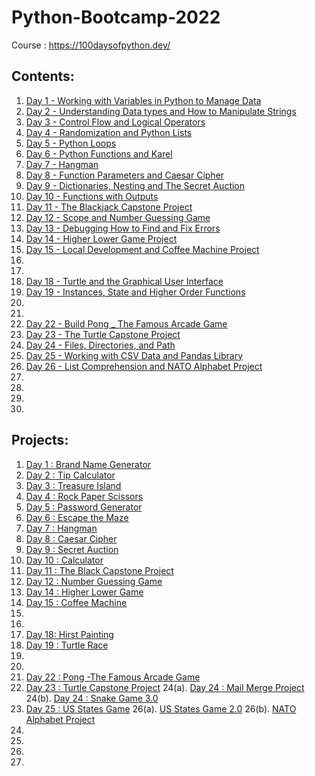 # Python-Bootcamp-2022
 Course : https://100daysofpython.dev/
 
## Contents: 

1. [Day 1 - Working with Variables in Python to Manage Data](https://github.com/HanifaElahi/Python-Bootcamp-2022/tree/main/Day%201%20-%20Working%20with%20Variables%20in%20Python%20to%20Manage%20Data)
2. [Day 2 - Understanding Data types and How to Manipulate Strings](https://github.com/HanifaElahi/Python-Bootcamp-2022/tree/main/Day%202%20-%20Understanding%20Data%20types%20and%20How%20to%20Manipulate%20Strings)
3. [Day 3 - Control Flow and Logical Operators](https://github.com/HanifaElahi/Python-Bootcamp-2022/tree/main/Day%203%20-%20Control%20Flow%20and%20Logical%20Operators)
4. [Day 4 - Randomization and Python Lists](https://github.com/HanifaElahi/Python-Bootcamp-2022/tree/main/Day%204%20-%20Randomization%20and%20Python%20Lists)
5. [Day 5 - Python Loops](https://github.com/HanifaElahi/Python-Bootcamp-2022/tree/main/Day%205%20-%20Python%20Loops)
6. [Day 6 - Python Functions and Karel](https://github.com/HanifaElahi/Python-Bootcamp-2022/tree/main/Day%206%20-%20Python%20Functions%20and%20Karel)
7. [Day 7 - Hangman](https://github.com/HanifaElahi/Python-Bootcamp-2022/tree/main/Day%207%20-%20Hangman)
8. [Day 8 - Function Parameters and Caesar Cipher](https://github.com/HanifaElahi/Python-Bootcamp-2022/tree/main/Day%208%20-%20Function%20Parameters%20and%20Caesar%20Cipher)
9. [Day 9 - Dictionaries, Nesting and The Secret Auction](https://github.com/HanifaElahi/Python-Bootcamp-2022/tree/main/Day%209%20-%20Dictionaries%2C%20Nesting%20and%20The%20Secret%20Auction)
10. [Day 10 - Functions with Outputs](https://github.com/HanifaElahi/Python-Bootcamp-2022/tree/main/Day%2010%20-%20Functions%20with%20Outputs)
11. [Day 11 - The Blackjack Capstone Project](https://github.com/HanifaElahi/Python-Bootcamp-2022/tree/main/Day%2011%20-%20The%20Blackjack%20Capstone%20Project)
12. [Day 12 - Scope and Number Guessing Game](https://github.com/HanifaElahi/Python-Bootcamp-2022/tree/main/Day%2012%20-%20Scope%20and%20Number%20Guessing%20Game)
13. [Day 13 - Debugging How to Find and Fix Errors](https://github.com/HanifaElahi/Python-Bootcamp-2022/tree/main/Day%2013%20-%20Debugging%20How%20to%20Find%20and%20Fix%20Errors)
14. [Day 14 - Higher Lower Game Project](https://github.com/HanifaElahi/Python-Bootcamp-2022/tree/main/Day%2014%20-%20Higher%20Lower%20Game%20Project)
15. [Day 15 - Local Development and Coffee Machine Project](https://github.com/HanifaElahi/Python-Bootcamp-2022/tree/main/Day%2015%20-%20Local%20Development%20and%20Coffee%20Machine%20Project)
16. []()
17. []()
18. [Day 18 - Turtle and the Graphical User Interface](https://github.com/HanifaElahi/Python-Bootcamp-2022/tree/main/Day%2018%20-%20Turtle%20and%20the%20Graphical%20User%20Interface)
19. [Day 19 - Instances, State and Higher Order Functions](https://github.com/HanifaElahi/Python-Bootcamp-2022/tree/main/Day%2019%20-%20Instances%2C%20State%20and%20Higher%20Order%20Functions)
20. []()
21. []()
22. [Day 22 - Build Pong _ The Famous Arcade Game](https://github.com/HanifaElahi/Python-Bootcamp-2022/tree/main/Day%2022%20-%20Build%20Pong%20_%20The%20Famous%20Arcade%20Game)
23. [Day 23 - The Turtle Capstone Project](https://github.com/HanifaElahi/Python-Bootcamp-2022/tree/main/Day%2023%20-%20The%20Turtle%20Capstone%20Project)
24. [Day 24 - Files, Directories, and Path](https://github.com/HanifaElahi/Python-Bootcamp-2022/tree/main/Day%2024%20-%20Files%2C%20Directories%2C%20and%20Paths)
25. [Day 25 - Working with CSV Data and Pandas Library](https://github.com/HanifaElahi/Python-Bootcamp-2022/tree/main/Day%2025%20-%20Working%20with%20CSV%20Data%20and%20Pandas%20Library)
26. [Day 26 - List Comprehension and NATO Alphabet Project](https://github.com/HanifaElahi/Python-Bootcamp-2022/tree/main/Day%2026%20-%20List%20Comprehension%20and%20NATO%20Alphabet%20Project)
27. []()
28. []()
29. []()
30. []()


## Projects:

1. [Day 1 : Brand Name Generator](https://github.com/HanifaElahi/Python-Bootcamp-2022/blob/main/Day%201%20-%20Working%20with%20Variables%20in%20Python%20to%20Manage%20Data/project_1_brand_name_generator.py)
2. [Day 2 : Tip Calculator](https://github.com/HanifaElahi/Python-Bootcamp-2022/blob/main/Day%202%20-%20Understanding%20Data%20types%20and%20How%20to%20Manipulate%20Strings/project_2_tip_calculator.py)
3. [Day 3 : Treasure Island](https://github.com/HanifaElahi/Python-Bootcamp-2022/blob/main/Day%203%20-%20Control%20Flow%20and%20Logical%20Operators/project_3_treasure_island.py)
4. [Day 4 : Rock Paper Scissors](https://github.com/HanifaElahi/Python-Bootcamp-2022/blob/main/Day%204%20-%20Randomization%20and%20Python%20Lists/project_4_rock_paper_scissors.py)
5. [Day 5 : Password Generator](https://github.com/HanifaElahi/Python-Bootcamp-2022/blob/main/Day%205%20-%20Python%20Loops/project_5_password_generator.py)
6. [Day 6 : Escape the Maze](https://github.com/HanifaElahi/Python-Bootcamp-2022/blob/main/Day%206%20-%20Python%20Functions%20and%20Karel/project_6_escape_the_maze.py)
7. [Day 7 : Hangman](https://github.com/HanifaElahi/Python-Bootcamp-2022/blob/main/Day%207%20-%20Hangman/project_7_hangman.py)
8. [Day 8 : Caesar Cipher](https://github.com/HanifaElahi/Python-Bootcamp-2022/blob/main/Day%208%20-%20Function%20Parameters%20and%20Caesar%20Cipher/project_8_caesar_cipher.py)
9. [Day 9 : Secret Auction](https://github.com/HanifaElahi/Python-Bootcamp-2022/blob/main/Day%209%20-%20Dictionaries%2C%20Nesting%20and%20The%20Secret%20Auction/project_9_secret_auction.py)
10. [Day 10 : Calculator](https://github.com/HanifaElahi/Python-Bootcamp-2022/blob/main/Day%2010%20-%20Functions%20with%20Outputs/project_10_calculator.py)
11. [Day 11 : The Black Capstone Project](https://github.com/HanifaElahi/Python-Bootcamp-2022/blob/main/Day%2011%20-%20The%20Blackjack%20Capstone%20Project/project_11_blackjack_capstone_project.py)
12. [Day 12 : Number Guessing Game](https://github.com/HanifaElahi/Python-Bootcamp-2022/blob/main/Day%2012%20-%20Scope%20and%20Number%20Guessing%20Game/project_12_number_guessing.py)
14. [Day 14 : Higher Lower Game](https://github.com/HanifaElahi/Python-Bootcamp-2022/blob/main/Day%2014%20-%20Higher%20Lower%20Game%20Project/project_14_higer_lower_game.py)
15. [Day 15 : Coffee Machine ](https://github.com/HanifaElahi/Python-Bootcamp-2022/blob/main/Day%2015%20-%20Local%20Development%20and%20Coffee%20Machine%20Project/project_15_coffee_machine.py)
16. []()
17. []()
18. [Day 18: Hirst Painting](https://github.com/HanifaElahi/Python-Bootcamp-2022/blob/main/Day%2018%20-%20Turtle%20and%20the%20Graphical%20User%20Interface/project_18_the_hirst_painting_project.py)
19. [Day 19 : Turtle Race](https://github.com/HanifaElahi/Python-Bootcamp-2022/blob/main/Day%2019%20-%20Instances%2C%20State%20and%20Higher%20Order%20Functions/project_19_turtle_race.py)
20. []()
21. []()
22. [Day 22 : Pong -The Famous Arcade Game](https://github.com/HanifaElahi/Python-Bootcamp-2022/tree/main/Day%2022%20-%20Build%20Pong%20_%20The%20Famous%20Arcade%20Game)
23. [Day 23 : Turtle Capstone Project](https://github.com/HanifaElahi/Python-Bootcamp-2022/tree/main/Day%2023%20-%20The%20Turtle%20Capstone%20Project)
24(a). [Day 24 : Mail Merge Project](https://github.com/HanifaElahi/Python-Bootcamp-2022/tree/main/Day%2024%20-%20Files%2C%20Directories%2C%20and%20Paths/Mail%20Merge%20Project)
24(b). [Day 24 : Snake Game 3.0](https://github.com/HanifaElahi/Python-Bootcamp-2022/tree/main/Day%2024%20-%20Files%2C%20Directories%2C%20and%20Paths/Snake%20Game%20Project)
25. [Day 25 : US States Game](https://github.com/HanifaElahi/Python-Bootcamp-2022/tree/main/Day%2025%20-%20Working%20with%20CSV%20Data%20and%20Pandas%20Library/US%20States%20Game)
26(a). [US States Game 2.0](https://github.com/HanifaElahi/Python-Bootcamp-2022/tree/main/Day%2026%20-%20List%20Comprehension%20and%20NATO%20Alphabet%20Project/US%20States%20Game%202.0)
26(b). [NATO Alphabet Project](https://github.com/HanifaElahi/Python-Bootcamp-2022/tree/main/Day%2026%20-%20List%20Comprehension%20and%20NATO%20Alphabet%20Project/NATO%20Alphabet%20Project)
27. []()
28. []()
29. []()
30. []()
